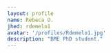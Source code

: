 ```yaml
---
layout: profile
name: Rebeca O. 
jhed: rdemelo1
avatar: '/profiles/Rdemelo1.jpg'
description: "BME PhD student."
---
```


